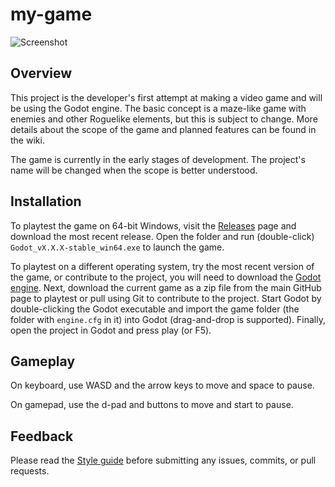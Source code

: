 # my-game

![Screenshot](screenshot.png?raw=true)

## Overview

This project is the developer's first attempt at making a video game and will be using the Godot engine. The basic concept is a maze-like game with enemies and other Roguelike elements, but this is subject to change. More details about the scope of the game and planned features can be found in the wiki.

The game is currently in the early stages of development. The project's name will be changed when the scope is better understood.


## Installation

To playtest the game on 64-bit Windows, visit the [Releases](https://github.com/KyleWJohnston/my-game/releases) page and download the most recent release. Open the folder and run (double-click) `Godot_vX.X.X-stable_win64.exe` to launch the game.

To playtest on a different operating system, try the most recent version of the game, or contribute to the project, you will need to download the [Godot engine](https://godotengine.org/download). Next, download the current game as a zip file from the main GitHub page to playtest or pull using Git to contribute to the project. Start Godot by double-clicking the Godot executable and import the game folder (the folder with `engine.cfg` in it) into Godot (drag-and-drop is supported). Finally, open the project in Godot and press play (or F5).


## Gameplay

On keyboard, use WASD and the arrow keys to move and space to pause.

On gamepad, use the d-pad and buttons to move and start to pause.


## Feedback

Please read the [Style guide](https://github.com/KyleWJohnston/my-game/wiki/Style-guide) before submitting any issues, commits, or pull requests.
